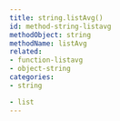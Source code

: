 ```yaml
---
title: string.listAvg()
id: method-string-listavg
methodObject: string
methodName: listAvg
related:
- function-listavg
- object-string
categories:
- string

- list
---
```


